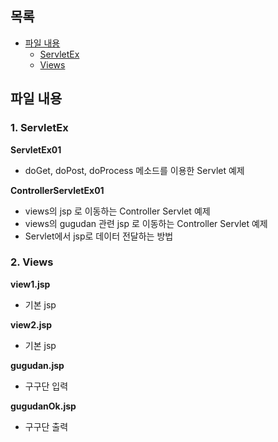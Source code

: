 ## 목록
- [파일 내용](#파일-내용)
  - [ServletEx](#servletex)
  - [Views](#views)

## 파일 내용
### 1. ServletEx
**ServletEx01**
- doGet, doPost, doProcess 메소드를 이용한 Servlet 예제

**ControllerServletEx01**
- views의 jsp 로 이동하는 Controller Servlet 예제
- views의 gugudan 관련 jsp 로 이동하는 Controller Servlet 예제
- Servlet에서 jsp로 데이터 전달하는 방법

### 2. Views
**view1.jsp**
- 기본 jsp

**view2.jsp**
- 기본 jsp

**gugudan.jsp**
- 구구단 입력

**gugudanOk.jsp**
- 구구단 출력
